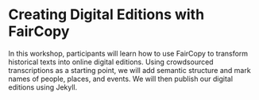 # Creating Digital Editions with FairCopy

In this workshop, participants will learn how to use FairCopy to transform historical texts into online digital editions. Using crowdsourced transcriptions as a starting point, we will add semantic structure and mark names of people, places, and events. We will then publish our digital editions using Jekyll.